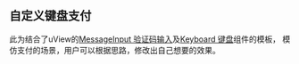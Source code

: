 ## 自定义键盘支付

<demo-model url="/pages/template/keyboardPay/index"></demo-model>
<template-download></template-download>

此为结合了uView的[MessageInput 验证码输入](/components/messageInput.html)及[Keyboard 键盘](/components/keyboard.html)组件的模板，
模仿支付的场景，用户可以根据思路，修改出自己想要的效果。


